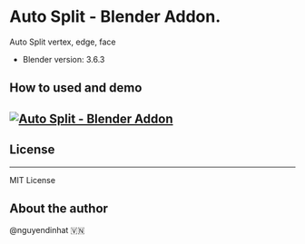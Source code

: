 # Auto Split - Blender Addon.
Auto Split vertex, edge, face
- Blender version: 3.6.3
## How to used and demo
[![Auto Split - Blender Addon](http://img.youtube.com/vi/nUUqS8XcWyw/0.jpg)](http://www.youtube.com/watch?v=nUUqS8XcWyw "Auto Split - Blender Addon")
---
## License 
---
MIT License

## About the author
@nguyendinhat 🇻🇳

